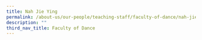 ```yaml
---
title: Nah Jie Ying
permalink: /about-us/our-people/teaching-staff/faculty-of-dance/nah-jie-ying/
description: ""
third_nav_title: Faculty of Dance
---
```

